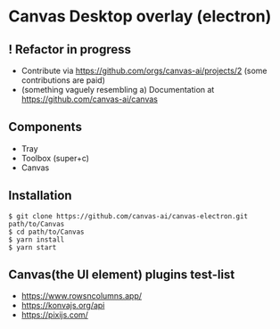 # Canvas Desktop overlay (electron)

## ! Refactor in progress

- Contribute via https://github.com/orgs/canvas-ai/projects/2 (some contributions are paid)
- (something vaguely resembling a) Documentation at https://github.com/canvas-ai/canvas

## Components

- Tray
- Toolbox (super+c)
- Canvas

## Installation

```
$ git clone https://github.com/canvas-ai/canvas-electron.git path/to/Canvas
$ cd path/to/Canvas
$ yarn install
$ yarn start
```

## Canvas(the UI element) plugins test-list

- https://www.rowsncolumns.app/
- https://konvajs.org/api
- https://pixijs.com/
